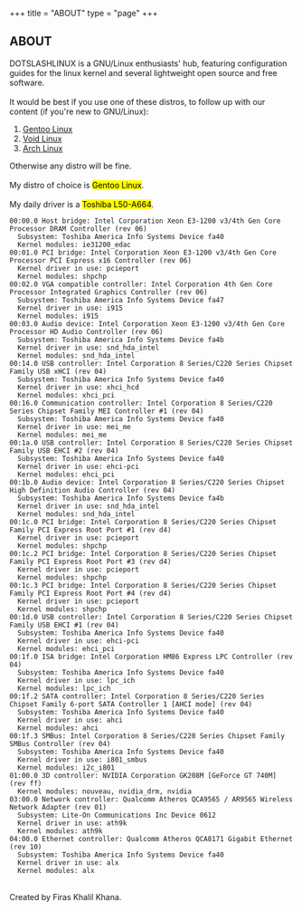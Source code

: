 +++
title = "ABOUT"
type = "page"
+++
<div class="box about">
<h2>ABOUT</h2>
DOTSLASHLINUX is a GNU/Linux enthusiasts' hub, featuring configuration guides for the linux kernel and several lightweight open source and free software.
<br/>
<br/>
It would be best if you use one of these distros, to follow up with our content (if you're new to GNU/Linux):
<br/>
<ol>
  <li><a href="https://gentoo.org/">Gentoo Linux</a></li>
  <li><a href="https://www.voidlinux.eu/">Void Linux</a></li>
  <li><a href="https://www.archlinux.org/">Arch Linux</a></li>
</ol>
Otherwise any distro will be fine.
<br/>
<br/>
My distro of choice is <mark>Gentoo Linux</mark>.
<br/>
<br/>
My daily driver is a <mark>Toshiba L50-A664</mark>.
<pre><code class="language-properties">00:00.0 Host bridge: Intel Corporation Xeon E3-1200 v3/4th Gen Core Processor DRAM Controller (rev 06)
  Subsystem: Toshiba America Info Systems Device fa40
  Kernel modules: ie31200_edac
00:01.0 PCI bridge: Intel Corporation Xeon E3-1200 v3/4th Gen Core Processor PCI Express x16 Controller (rev 06)
  Kernel driver in use: pcieport
  Kernel modules: shpchp
00:02.0 VGA compatible controller: Intel Corporation 4th Gen Core Processor Integrated Graphics Controller (rev 06)
  Subsystem: Toshiba America Info Systems Device fa47
  Kernel driver in use: i915
  Kernel modules: i915
00:03.0 Audio device: Intel Corporation Xeon E3-1200 v3/4th Gen Core Processor HD Audio Controller (rev 06)
  Subsystem: Toshiba America Info Systems Device fa4b
  Kernel driver in use: snd_hda_intel
  Kernel modules: snd_hda_intel
00:14.0 USB controller: Intel Corporation 8 Series/C220 Series Chipset Family USB xHCI (rev 04)
  Subsystem: Toshiba America Info Systems Device fa40
  Kernel driver in use: xhci_hcd
  Kernel modules: xhci_pci
00:16.0 Communication controller: Intel Corporation 8 Series/C220 Series Chipset Family MEI Controller #1 (rev 04)
  Subsystem: Toshiba America Info Systems Device fa40
  Kernel driver in use: mei_me
  Kernel modules: mei_me
00:1a.0 USB controller: Intel Corporation 8 Series/C220 Series Chipset Family USB EHCI #2 (rev 04)
  Subsystem: Toshiba America Info Systems Device fa40
  Kernel driver in use: ehci-pci
  Kernel modules: ehci_pci
00:1b.0 Audio device: Intel Corporation 8 Series/C220 Series Chipset High Definition Audio Controller (rev 04)
  Subsystem: Toshiba America Info Systems Device fa4b
  Kernel driver in use: snd_hda_intel
  Kernel modules: snd_hda_intel
00:1c.0 PCI bridge: Intel Corporation 8 Series/C220 Series Chipset Family PCI Express Root Port #1 (rev d4)
  Kernel driver in use: pcieport
  Kernel modules: shpchp
00:1c.2 PCI bridge: Intel Corporation 8 Series/C220 Series Chipset Family PCI Express Root Port #3 (rev d4)
  Kernel driver in use: pcieport
  Kernel modules: shpchp
00:1c.3 PCI bridge: Intel Corporation 8 Series/C220 Series Chipset Family PCI Express Root Port #4 (rev d4)
  Kernel driver in use: pcieport
  Kernel modules: shpchp
00:1d.0 USB controller: Intel Corporation 8 Series/C220 Series Chipset Family USB EHCI #1 (rev 04)
  Subsystem: Toshiba America Info Systems Device fa40
  Kernel driver in use: ehci-pci
  Kernel modules: ehci_pci
00:1f.0 ISA bridge: Intel Corporation HM86 Express LPC Controller (rev 04)
  Subsystem: Toshiba America Info Systems Device fa40
  Kernel driver in use: lpc_ich
  Kernel modules: lpc_ich
00:1f.2 SATA controller: Intel Corporation 8 Series/C220 Series Chipset Family 6-port SATA Controller 1 [AHCI mode] (rev 04)
  Subsystem: Toshiba America Info Systems Device fa40
  Kernel driver in use: ahci
  Kernel modules: ahci
00:1f.3 SMBus: Intel Corporation 8 Series/C220 Series Chipset Family SMBus Controller (rev 04)
  Subsystem: Toshiba America Info Systems Device fa40
  Kernel driver in use: i801_smbus
  Kernel modules: i2c_i801
01:00.0 3D controller: NVIDIA Corporation GK208M [GeForce GT 740M] (rev ff)
  Kernel modules: nouveau, nvidia_drm, nvidia
03:00.0 Network controller: Qualcomm Atheros QCA9565 / AR9565 Wireless Network Adapter (rev 01)
  Subsystem: Lite-On Communications Inc Device 0612
  Kernel driver in use: ath9k
  Kernel modules: ath9k
04:00.0 Ethernet controller: Qualcomm Atheros QCA8171 Gigabit Ethernet (rev 10)
  Subsystem: Toshiba America Info Systems Device fa40
  Kernel driver in use: alx
  Kernel modules: alx
</code></pre>
<br/>
Created by Firas Khalil Khana.
</div>
